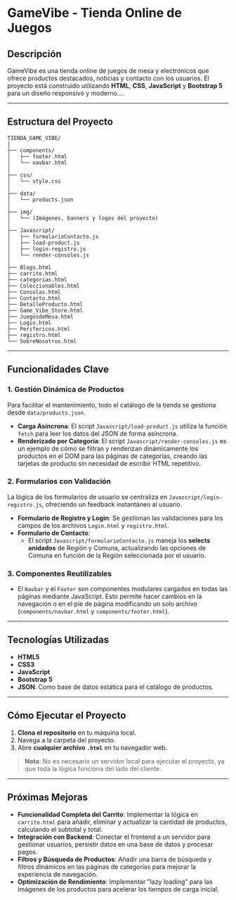 # GameVibe - Tienda Online de Juegos

## Descripción
GameVibe es una tienda online de juegos de mesa y electrónicos que ofrece productos destacados, noticias y contacto con los usuarios. El proyecto está construido utilizando **HTML**, **CSS**, **JavaScript** y **Bootstrap 5** para un diseño responsivo y moderno....

---

## Estructura del Proyecto

```
TIENDA_GAME_VIBE/
│
├── components/
│   ├── footer.html
│   └── navbar.html
│
├── css/
│   └── style.css
│
├── data/
│   └── products.json
│
├── img/
│   └── (Imágenes, banners y logos del proyecto)
│
├── Javascript/
│   ├── formularioContacto.js
│   ├── load-product.js
│   ├── login-registro.js
│   └── render-consoles.js
│
├── Blogs.html
├── carrito.html
├── categorias.html
├── Coleccionables.html
├── Consolas.html
├── Contacto.html
├── DetalleProducto.html
├── Game_Vibe_Store.html
├── JuegosdeMesa.html
├── Login.html
├── Perifericos.html
├── registro.html
└── SobreNosotros.html
```

---

## Funcionalidades Clave

### 1. Gestión Dinámica de Productos
Para facilitar el mantenimiento, todo el catálogo de la tienda se gestiona desde `data/products.json`.
-   **Carga Asíncrona**: El script `Javascript/load-product.js` utiliza la función `fetch` para leer los datos del JSON de forma asíncrona.
-   **Renderizado por Categoría**: El script `Javascript/render-consoles.js` es un ejemplo de cómo se filtran y renderizan dinámicamente los productos en el DOM para las páginas de categorías, creando las tarjetas de producto sin necesidad de escribir HTML repetitivo.

### 2. Formularios con Validación
La lógica de los formularios de usuario se centraliza en `Javascript/login-registro.js`, ofreciendo un feedback instantáneo al usuario.

-   **Formulario de Registro y Login**: Se gestionan las validaciones para los campos de los archivos `Login.html` y `registro.html`.
-   **Formulario de Contacto**:
    -   El script `Javascript/formularioContacto.js` maneja los **selects anidados** de Región y Comuna, actualizando las opciones de Comuna en función de la Región seleccionada por el usuario.

### 3. Componentes Reutilizables
-   El `Navbar` y el `Footer` son componentes modulares cargados en todas las páginas mediante JavaScript. Esto permite hacer cambios en la navegación o en el pie de página modificando un solo archivo (`components/navbar.html` y `components/footer.html`).

---

## Tecnologías Utilizadas
-   **HTML5**
-   **CSS3**
-   **JavaScript**
-   **Bootstrap 5**
-   **JSON**: Como base de datos estática para el catálogo de productos.

---

## Cómo Ejecutar el Proyecto
1.  **Clona el repositorio** en tu máquina local.
2.  Navega a la carpeta del proyecto.
3.  Abre **cualquier archivo `.html`** en tu navegador web.

> **Nota**: No es necesario un servidor local para ejecutar el proyecto, ya que toda la lógica funciona del lado del cliente.

---

## Próximas Mejoras
-   **Funcionalidad Completa del Carrito**: Implementar la lógica en `carrito.html` para añadir, eliminar y actualizar la cantidad de productos, calculando el subtotal y total.
-   **Integración con Backend**: Conectar el frontend a un servidor para gestionar usuarios, persistir datos en una base de datos y procesar pagos.
-   **Filtros y Búsqueda de Productos**: Añadir una barra de búsqueda y filtros dinámicos en las páginas de categorías para mejorar la experiencia de navegación.
-   **Optimización de Rendimiento**: Implementar "lazy loading" para las imágenes de los productos para acelerar los tiempos de carga inicial.